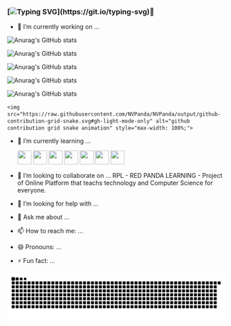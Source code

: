 ### [![Typing SVG](https://readme-typing-svg.demolab.com?font=Fira+Code&weight=200&size=15&duration=3000&pause=1000&color=531B80&background=FFFFFF00&height=75&lines=Hello+i'm+NVPanda+nice+to+meet+you.;+It's+a+pleasure+to+have+you+reach+here.;If+you+want+to+help+me%2C+please+do+it.)](https://git.io/typing-svg)👋

- 🔭 I’m currently working on ...

![Anurag's GitHub stats](https://github-readme-stats.vercel.app/api?username=NVPanda&theme=tokyonight&card_width=300px%card_heigth=300px)

	
![Anurag's GitHub stats](https://github-readme-stats.vercel.app/api?username=NVPanda&hide=contribs,prs&theme=onedark&card_width=300px%card_heigth=300px)

	
![Anurag's GitHub stats](https://github-readme-stats.vercel.app/api?username=NVPanda&count_private=true&theme=darcula&card_width=300px%card_heigth=300px)
	
	
![Anurag's GitHub stats](https://github-readme-stats.vercel.app/api?username=NVPanda&show_icons=true&theme=tokyonight&card_width=300px%card_heigth=300px)


![Anurag's GitHub stats](https://github-readme-stats.vercel.app/api?username=NVPanda&show_icons=true&theme=onedark&card_width=300px%card_heigth=300px)


	<img src="https://raw.githubusercontent.com/NVPanda/NVPanda/output/github-contribution-grid-snake.svg#gh-light-mode-only" alt="github contribution grid snake animation" style="max-width: 100%;">

- 🌱 I’m currently learning ... 
	
	<img src="https://cdn.jsdelivr.net/gh/devicons/devicon/icons/c/c-original.svg" width="32" height="32" />

	<img src="https://cdn.jsdelivr.net/gh/devicons/devicon/icons/cplusplus/cplusplus-original.svg" width="32" height="32" />

	<img src="https://cdn.jsdelivr.net/gh/devicons/devicon/icons/csharp/csharp-original.svg" width="32" height="32" />

	<img src="https://cdn.jsdelivr.net/gh/devicons/devicon/icons/html5/html5-original-wordmark.svg" width="32" height="32" />

	<img src="https://cdn.jsdelivr.net/gh/devicons/devicon/icons/javascript/javascript-original.svg" width="32" height="32" />
                    
	<img src="https://cdn.jsdelivr.net/gh/devicons/devicon/icons/css3/css3-original-wordmark.svg" width="32" height="32" />

	<img src="https://cdn.jsdelivr.net/gh/devicons/devicon/icons/python/python-original-wordmark.svg" width="32" height="32" />
                    
- 👯 I’m looking to collaborate on ...
RPL - RED PANDA LEARNING - Project of Online Platform that teachs technology and Computer Science for everyone.
- 🤔 I’m looking for help with ...
- 💬 Ask me about ...
- 📫 How to reach me: ...
- 😄 Pronouns: ...
- ⚡ Fun fact: ...



<img src="https://raw.githubusercontent.com/NVPanda/NVPanda/output/github-contribution-grid-snake.svg#gh-light-mode-only" alt="github contribution grid snake animation" style="max-width: 100%;">
